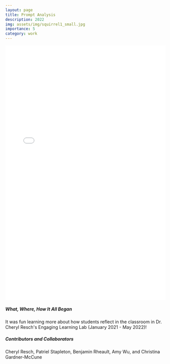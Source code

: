 ```yaml
---
layout: page
title: Prompt Analysis
description: 2022
img: assets/img/squirrel1_small.jpg
importance: 5
category: work
---
```


<div class="row">
  <div class="col-md-8">
    <iframe src="/assets/pdf/promptanalysis.pdf" width="100%" height="800px" frameborder="0"></iframe>
  </div>
  <div class="col-md-4">
    <h5>What, Where, How It All Began</h5>
    <p>
      It was fun learning more about how students reflect in the classroom in Dr. Cheryl Resch's Engaging Learning Lab (January 2021 - May 2022)! <br>
    </p>
    <h5>Contributors and Collaborators</h5>
    <p>
      Cheryl Resch, Patriel Stapleton, Benjamin Rheault, Amy Wu, and Christina Gardner-McCune
    </p>
  </div>
</div>
